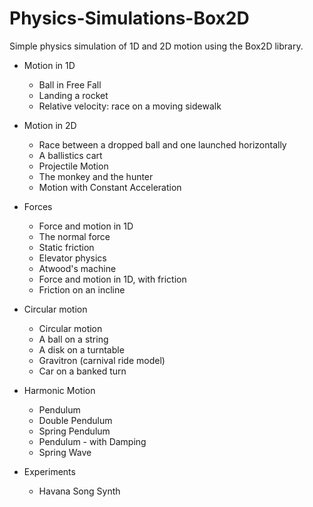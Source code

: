 # Physics-Simulations-Box2D
Simple physics simulation of 1D and 2D motion using the Box2D library.

* Motion in 1D
  * Ball in Free Fall 
  * Landing a rocket
  * Relative velocity: race on a moving sidewalk

* Motion in 2D
  * Race between a dropped ball and one launched horizontally
  * A ballistics cart
  * Projectile Motion 
  * The monkey and the hunter
  * Motion with Constant Acceleration

* Forces
  * Force and motion in 1D
  * The normal force
  * Static friction
  * Elevator physics
  * Atwood's machine
  * Force and motion in 1D, with friction
  * Friction on an incline

* Circular motion
  * Circular motion
  * A ball on a string
  * A disk on a turntable
  * Gravitron (carnival ride model)
  * Car on a banked turn

* Harmonic Motion
  * Pendulum   
  * Double Pendulum 
  * Spring Pendulum   
  * Pendulum - with Damping 
  * Spring Wave

* Experiments
  * Havana Song Synth   
